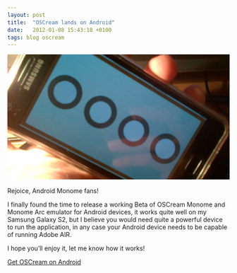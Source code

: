 ```yaml
---
layout: post
title:  "OSCream lands on Android"
date:   2012-01-08 15:43:18 +0100
tags: blog oscream
---
```

![OSCream runnnig on Android Galaxy S2](/assets/oscream-on-android.jpg)

Rejoice, Android Monome fans!

I finally found the time to release a working Beta of OSCream Monome and Monome Arc emulator for Android devices, it works quite well on my Samsung Galaxy S2, but I believe you would need quite a powerful device to run the application, in any case your Android device needs to be capable of running Adobe AIR.

I hope you’ll enjoy it, let me know how it works!

[Get OSCream on Android](https://market.android.com/details?id=air.org.smugrik.oscream)